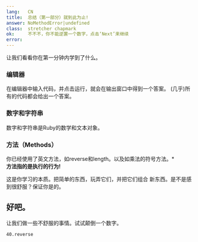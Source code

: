 ```yaml
---
lang:   CN
title:  总结（第一部分）就到此为止!
answer: NoMethodError|undefined
class:  stretcher chapmark
ok:     不不不，你不能逆置一个数字，点击‘Next’来继续
error:  
---
```


让我们看看你在第一分钟内学到了什么。

### 编辑器
在编辑器中输入代码，并点击运行，就会在输出窗口中得到一个答案。
(几乎)所有的代码都会给出一个答案。

### 数字和字符串
数字和字符串是Ruby的数学和文本对象。

### 方法（Methods）
你已经使用了英文方法，如reverse和length。以及如乘法的符号方法。\*  
__方法指的是执行的行为!__

这是你学习的本质。把简单的东西，玩弄它们，并把它们组合
新东西。是不是感到很舒服？保证你是的。

## 好吧。
让我们做一些不舒服的事情。试试颠倒一个数字。

    40.reverse
